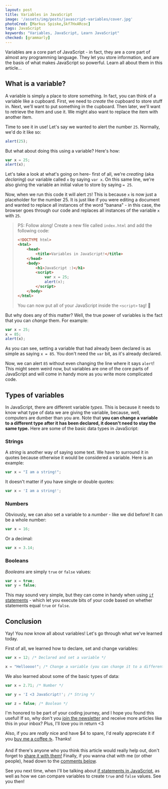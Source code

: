 ```yaml
---
layout: post
title: Variables in JavaScript
image: '/assets/img/posts/javascript-variables/cover.jpg'
photoCred: [Markus Spiske,Skf7HxARcoc]
tags: JavaScript
keywords: "Variables, JavaScript, Learn JavaScript"
checked: [grammarly]
---
```

Variables are a core part of JavaScript - in fact, they are a core part of almost any programming language. They let you store information, and are the basis of what makes JavaScript so powerful. Learn all about them in this article...

## What is a variable?
A variable is simply a place to store something. In fact, you can think of a variable like a cupboard. First, we need to *create* the cupboard to store stuff in. Next, we'll want to put something in the cupboard. Then later, we'll want to retrieve the item and use it. We might also want to replace the item with another item.

Time to see it in use! Let's say we wanted to alert the number `25`. Normally, we'd do it like so:
```JavaScript
alert(25);
```
But what about doing this using a variable? Here's how:
```JavaScript
var x = 25;
alert(x);
```
Let's take a look at what's going on here- first of all, we're *creating* (aka *declaring*) our variable called `x` by saying `var x`. On this same line, we're also giving the variable an initial value to store by saying `= 25`.

Now, when we run this code it will alert `25`! This is because `x` is now just a placeholder for the number 25. It is just like if you were editing a document and wanted to replace all instances of the word "banana" - in this case, the browser goes through our code and replaces all instances of the variable `x` with `25`.

> PS: Follow along! Create a new file called `index.html` and add the following code:
> ```html
> <!DOCTYPE html>
> <html>
>     <head>
>         <title>Variables in JavaScript!</title>
>     </head>
>     <body>
>         <h1>JavaScript :)</h1>
>         <script>
>             var x = 25;
>             alert(x);
>         </script>
>     </body>
> </html>
> ```
> You can now put all of your JavaScript inside the `<script>` tag! &#x1F389;

But why does any of this matter? Well, the true power of variables is the fact that you can *change* them. For example:
```JavaScript
var x = 25;
x = 85;
alert(x);
```
As you can see, setting a variable that had already been declared is as simple as saying `x = 85`. You don't need the `var` bit, as it's already declared.

Now, we can alert `85` without even changing the line where it says `alert`! This might seem weird now, but variables are one of the core parts of JavaScript and will come in handy more as you write more complicated code.

## Types of variables
In JavaScript, there are different variable *types*. This is because it needs to know what type of data we are giving the variable, because, well, computers are dumber than you are. Note that **you can change a variable to a different type after it has been declared, it doesn't need to stay the same type.** Here are some of the basic data types in JavaScript:

### Strings
A *string* is another way of saying some text. We have to surround it in quotes because otherwise it would be considered a variable. Here is an example:
```JavaScript
var x = "I am a string!";
```
It doesn't matter if you have single or double quotes:
```JavaScript
var x = 'I am a string!';
```

### Numbers
Obviously, we can also set a variable to a *number* - like we did before! It can be a whole number:
```JavaScript
var x = 16;
```
Or a decimal:
```JavaScript
var x = 3.14;
```

### Booleans
*Booleans* are simply `true` or `false` values:
```JavaScript
var x = true;
var y = false;
```
This may sound very simple, but they can come in handy when using [`if` statements][if] - which let you execute bits of your code based on whether statements equal `true` or `false`.

## Conclusion
Yay! You now know all about variables! Let's go through what we've learned today.

First of all, we learned how to declare, set and change variables:
```JavaScript
var x = 12; /* Declared and set a variable */

x = "Helloooo!"; /* Change a variable (you can change it to a different type) */
```

We also learned about some of the basic types of data:
```JavaScript
var x = 2.71; /* Number */

var y = 'I <3 JavaScript!'; /* String */

var z = false; /* Boolean */
```

I'm honored to be part of your coding journey, and I hope you found this useful! If so, why don't you [join the newsletter][newsletter] and receive more articles like this in your inbox? Plus, I'll love you in return &lt;3

Also, if you are *really* nice and have $4 to spare, I'd really appreciate it if you [buy me a coffee &#x2615;][donate]. Thanks!

And if there's anyone who you think this article would really help out, don't forget to [share it with them!][share] Finally, if you wanna chat with me (or other people), head down to the [comments below][comments].

See you next time, when I'll be talking about [if statements in JavaScript][if], as well as how we can compare variables to create `true` and `false` values. See you then!


[if]: /if-statements-boolean-operators/

[contact]: {{site.contact}}
[html]: /learn/html
[css]: /learn/css
[js]: /learn/js
[share]: {{site.share}}
[comments]: {{site.comments}}
[newsletter]: {{site.newsletter}}
[donate]: {{site.donate}}